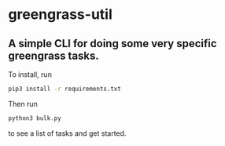 # greengrass-util
## A simple CLI for doing some very specific greengrass tasks. 
To install, run
```bash
pip3 install -r requirements.txt
```

Then run
```bash
python3 bulk.py
```
to see a list of tasks and get started.
